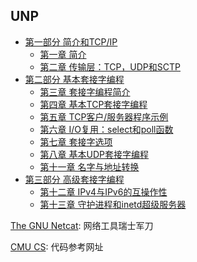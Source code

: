## UNP

* [第一部分 简介和TCP/IP](Chapter01)
    * [第一章 简介](Chapter01)
    * [第二章 传输层：TCP，UDP和SCTP](Chapter02)
* [第二部分 基本套接字编程](Chapter03)
    * [第三章 套接字编程简介](Chapter03)
    * [第四章 基本TCP套接字编程](Chapter04)
    * [第五章 TCP客户/服务器程序示例](Chapter05)
    * [第六章 I/O复用：select和poll函数](Chapter06)
    * [第七章 套接字选项](Chapter07)
    * [第八章 基本UDP套接字编程](Chapter08)
    * [第十一章 名字与地址转换](Chapter11)
* [第三部分 高级套接字编程](Chapter12)
    * [第十二章 IPv4与IPv6的互操作性](Chapter12)
    * [第十三章 守护进程和inetd超级服务器](Chapter13)

[The GNU Netcat](http://netcat.sourceforge.net/): 网络工具瑞士军刀

[CMU CS](https://www.cs.cmu.edu/afs/cs/academic/class/15213-f00/unpv12e/): 代码参考网址
